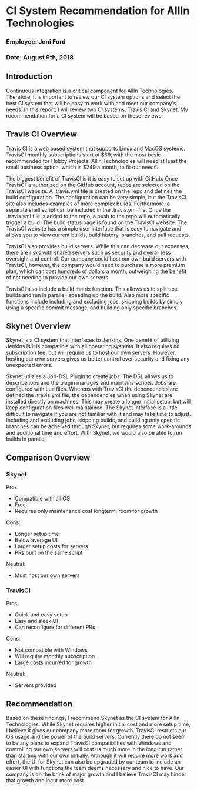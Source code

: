 # CI System Recommendation for AllIn Technologies
### Employee: Joni Ford
### Date: August 9th, 2018

## Introduction
Continuous integration is a critical component for AllIn Technologies. Therefore, it is important to review our CI system options and select the best CI system that will be easy to work with and meet our company's needs. In this report, I will review two CI systems, Travis CI and Skynet. My recommendation for a CI system will be based on these reviews.

## Travis CI Overview
Travis CI is a web based system that supports Linux and MacOS systems. TravisCI monthly subscriptions start at $69, with the most basic recommended for Hobby Projects. Allin Technologies will need at least the small business option, which is $249 a month, to fit our needs.

The biggest benefit of TravisCI is it is easy to set up with GitHub. Once TravisCI is authorized on the GitHub account, repos are selected on the TravisCI website. A .travis.yml file is created on the repo and defines the build configuration. The configuration can be very simple, but the TravisCI site also includes examples of more complex builds. Furthermore, a separate shell script can be included in the .travis.yml file. Once the .travis.yml file is added to the repo, a push to the repo will automatically trigger a build. The build status page is found on the TravisCI website. The TravisCI website has a simple user interface that is easy to navigate and allows you to view current builds, build history, branches, and pull requests.

TravisCI also provides build servers. While this can decrease our expenses, there are risks with shared servers such as security and overall less oversight and control. Our company could host our own build servers with TravisCI, however, the company would need to purchase a more premium plan, which can cost hundreds of dollars a month, outweighing the benefit of not needing to provide our own servers.

TravisCI also include a build matrix function. This allows us to split test builds and run in parallel, speeding up the build. Also more specific functions include including and excluding jobs, skipping builds by simply using a specific commit message, and building only specific branches.

## Skynet Overview
Skynet is a CI system that interfaces to Jenkins. One benefit of utilizing Jenkins is it is compatible with all operating systems. It also requires no subscription fee, but will require us to host our own servers. However, hosting our own servers gives us better control over security and fixing any unexpected errors.

Skynet utlizies a Job-DSL Plugin to create jobs. The DSL allows us to describe jobs and the plugin manages and maintains scripts. Jobs are configured with Lua files. Whereas with TravisCI the dependencies are defined the .travis.yml file, the dependencies when using Skynet are installed directly on machines. This may create a longer initial setup, but will keep configuration files well maintained. The Skynet interface is a little difficult to navigate if you are not familiar with it and may take time to adjust. Including and excluding jobs, skipping builds, and building only specific branches can be acheived through Skynet, but requires some work-arounds and additional time and effort. With Skynet, we would also be able to run builds in parallel.

## Comparison Overview
### Skynet   

Pros:
 + Compatible with all OS  
 + Free   
 + Requires only maintenance cost longterm, room for growth  
 
 Cons:
 + Longer setup time    
 + Below average UI     
 + Larger setup costs for servers 
 + PRs built on the same script  
 
Neutral:
  - Must host our own servers

 
### TravisCI 

Pros:
 + Quick and easy setup   
 + Easy and sleek UI
 + Can reconfigure for different PRs  
 
 Cons:
 + Not compatible with Windows    
 + Will require monthly subscription     
 + Large costs incurred for growth  
 
Neutral:
  - Servers provided
 
## Recommendation
Based on these findings, I recommend Skynet as the CI system for AllIn Technologies. While Skynet requires higher initial cost and more setup time, I believe it gives our company more room for growth. TravisCI restricts our OS usage and the power of the build servers. Currently there do not seem to be any plans to expand TravisCI compatibilties with Windows and controlling our own servers will cost us much more in the long run rather than starting with our own initially. Although it will require more work and effort, the UI for Skynet can also be upgraded by our team to include an easier UI with functions the team deems necessary and nice to have. Our company is on the brink of major growth and I believe TravisCI may hinder that growth and incur more cost.
